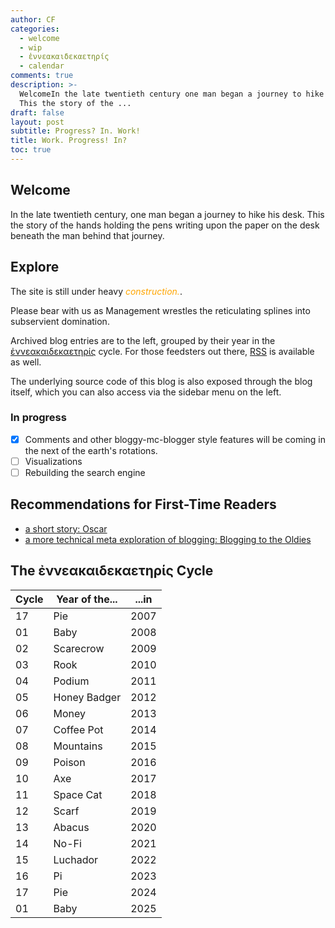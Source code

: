 ```yaml
---
author: CF
categories:
  - welcome
  - wip
  - ἐννεακαιδεκαετηρίς
  - calendar
comments: true
description: >-
  WelcomeIn the late twentieth century one man began a journey to hike his desk
  This the story of the ...
draft: false
layout: post
subtitle: Progress? In. Work!
title: Work. Progress! In?
toc: true
---
```

    
## Welcome    
    
In the late twentieth century, one man began a journey to hike his desk. This the story of the hands holding the pens writing upon the paper on the desk beneath the man behind that journey.    
    
## Explore    
    
The site is still under heavy <i style="color: orange;" class="fa fa-gear">construction.</i>.    
    
Please bear with us as Management wrestles the reticulating splines into subservient domination.    
    
Archived blog entries are to the left, grouped by their year in the [ἐννεακαιδεκαετηρίς](https://en.wikipedia.org/wiki/Metonic_cycle) cycle. For those feedsters out there, [RSS](/rss.xml) is available as well.    
    
The underlying source code of this blog is also exposed through the blog itself, which you can also access via the sidebar menu on the left.    
    
### In progress    
    
- [x] Comments and other bloggy-mc-blogger style features will be coming in the next of the earth's rotations.    
- [ ] Visualizations    
- [ ] Rebuilding the search engine    
    
## Recommendations for First-Time Readers    
    
- [a short story: Oscar](/2020/oscar)    
- [a more technical meta exploration of blogging: Blogging to the Oldies](/2020/blogging_to_the_oldies)    
    
## The ἐννεακαιδεκαετηρίς Cycle    
    
| Cycle| Year of the...|...in |    
|------|---------------|------|    
| 17   | Pie           | 2007 |    
| 01   | Baby          | 2008 |    
| 02   | Scarecrow     | 2009 |    
| 03   | Rook          | 2010 |    
| 04   | Podium        | 2011 |    
| 05   | Honey Badger  | 2012 |    
| 06   | Money         | 2013 |    
| 07   | Coffee Pot    | 2014 |    
| 08   | Mountains     | 2015 |    
| 09   | Poison        | 2016 |    
| 10   | Axe           | 2017 |    
| 11   | Space Cat     | 2018 |    
| 12   | Scarf         | 2019 |    
| 13   | Abacus        | 2020 |    
| 14   | No-Fi         | 2021 |    
| 15   | Luchador      | 2022 |    
| 16   | Pi            | 2023 |    
| 17   | Pie           | 2024 |    
| 01   | Baby          | 2025 |    

